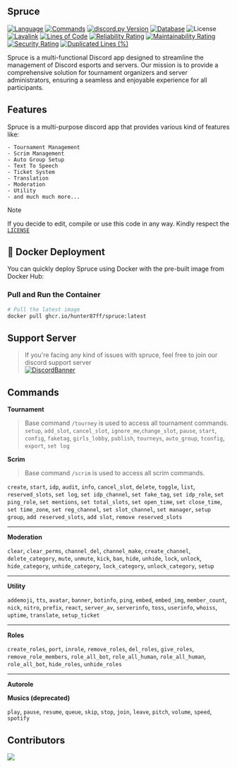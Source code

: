 ## Spruce

<!-- [![Tests](https://github.com/Hunter87ff/Spruce/actions/workflows/testing.yml/badge.svg)](#) -->
[![Language](https://img.shields.io/badge/lang-Python%203.11+-blue)](#)
[![Commands](https://img.shields.io/badge/90+-Commands-violet)](#)
[![discord.py Version](https://img.shields.io/badge/lib-discord.py%202.5.2-skyblue)](#)
[![Database](https://img.shields.io/badge/database-MongoDB-green)](#)
![License](https://img.shields.io/github/license/hunter87ff/spruce)
[![Lavalink](https://img.shields.io/badge/Lavalink%20-4.0.7-skyblue)](#)
[![Lines of Code](https://sonarcloud.io/api/project_badges/measure?project=Hunter87ff_Spruce&metric=ncloc)](#)
[![Reliability Rating](https://sonarcloud.io/api/project_badges/measure?project=Hunter87ff_Spruce&metric=reliability_rating)](#)
[![Maintainability Rating](https://sonarcloud.io/api/project_badges/measure?project=Hunter87ff_Spruce&metric=sqale_rating)](#)
[![Security Rating](https://sonarcloud.io/api/project_badges/measure?project=Hunter87ff_Spruce&metric=security_rating)](#)
[![Duplicated Lines (%)](https://sonarcloud.io/api/project_badges/measure?project=Hunter87ff_Spruce&metric=duplicated_lines_density)](#)
<!-- [![Repo Size](https://img.shields.io/github/repo-size/hunter87ff/spruce)](#) -->


<!-- [![SonarCloud Bugs](https://sonarcloud.io/api/project_badges/measure?project=Hunter87ff_Spruce&metric=bugs)](#)
[![SonarCloud Vulnerabilities](https://sonarcloud.io/api/project_badges/measure?project=Hunter87ff_Spruce&metric=vulnerabilities)](#) -->
<!--<img align="right" style="border-radius:6px;" src="https://avatars.githubusercontent.com/u/105124146?s=200&v=4" alt="Spruce">-->

Spruce is a multi-functional Discord app designed to streamline the management of Discord esports and servers. Our mission is to provide a comprehensive solution for tournament organizers and server administrators, ensuring a seamless and enjoyable experience for all participants.


## Features
Spruce is a multi-purpose discord app that provides various kind of features like:
```
- Tournament Management
- Scrim Management
- Auto Group Setup
- Text To Speech
- Ticket System
- Translation
- Moderation
- Utility 
- and much much more...
```

> [!NOTE]
> If you decide to edit, compile or use this code in any way. Kindly respect the [`LICENSE`](https://github.com/Hunter87ff/spruce/blob/main/LICENSE)

## 🐳 Docker Deployment

You can quickly deploy Spruce using Docker with the pre-built image from Docker Hub:

### Pull and Run the Container

```bash
# Pull the latest image
docker pull ghcr.io/hunter87ff/spruce:latest
```


## Support Server
> If you're facing any kind of issues with spruce, feel free to join our discord support server<br> 
[![DiscordBanner](https://invidget.switchblade.xyz/vMnhpAyFZm)](https://discord.gg/vMnhpAyFZm)


## Commands
 
__**Tournament**__
> Base command `/tourney` is used to access all tournament commands.
`setup`, `add_slot`, `cancel_slot`, `ignore_me`,`change_slot`, `pause`, `start`, `config`, `faketag`, `girls_lobby`, `publish`, `tourneys`, `auto_group`, `tconfig`, `export`, `set log`


__**Scrim**__
> Base command `/scrim` is used to access all scrim commands.

`create`, `start`, `idp`, `audit`, `info`, `cancel_slot`, `delete`, `toggle`, `list`, `reserved_slots`, `set log`, `set idp_channel`, `set fake_tag`, `set idp_role`, `set ping_role`, `set mentions`, `set total_slots`, `set open_time`, `set close_time`, `set time_zone`, `set reg_channel`, `set slot_channel`, `set manager`, `setup group`, `add reserved_slots`, `add slot`, `remove reserved_slots`

---------------------------------

__**Moderation**__

`clear`, `clear_perms`, `channel_del`, `channel_make`, `create_channel`, `delete_category`, `mute`, `unmute`, `kick`, `ban`, `hide`, `unhide`, `lock`, `unlock`, `hide_category`, `unhide_category`, `lock_category`, `unlock_category`, `setup`

---------------------------------

__**Utility**__

`addemoji`, `tts`, `avatar`, `banner`, `botinfo`, `ping`, `embed`, `embed_img`, `member_count`, `nick`, `nitro`, `prefix`, `react`, `server_av`, `serverinfo`, `toss`, `userinfo`, `whoiss`, `uptime`, `translate`, `setup_ticket`

---------------------------------

__**Roles**__

`create_roles`, `port`, `inrole`, `remove_roles`, `del_roles`, `give_roles`, `remove_role_members`, `role_all_bot`, `role_all_human`, `role_all_human`, `role_all_bot`, `hide_roles`, `unhide_roles`

---------------------------------


__**Autorole**__


__**Musics (deprecated)**__

`play`, `pause`, `resume`, `queue`, `skip`, `stop`, `join`, `leave`, `pitch`, `volume`, `speed`, `spotify`


## Contributors
<a href="https://github.com/hunter87ff/spruce/graphs/contributors">
  <img src="https://contrib.rocks/image?repo=hunter87ff/Spruce" />
</a>

